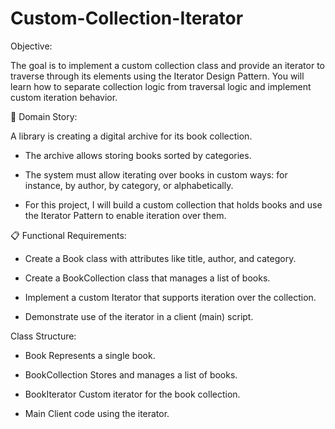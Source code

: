 # Custom-Collection-Iterator

 Objective:
 
The goal is to implement a custom collection class and provide an iterator to traverse through its elements using the Iterator Design Pattern. You will learn how to separate collection logic from traversal logic and implement custom iteration behavior.

📘 Domain Story:

A library is creating a digital archive for its book collection.

- The archive allows storing books sorted by categories.

- The system must allow iterating over books in custom ways: for instance, by author, by category, or alphabetically.

- For this project, I will build a custom collection that holds books and use the Iterator Pattern to enable iteration over them.


📋 Functional Requirements:

- Create a Book class with attributes like title, author, and category.

- Create a BookCollection class that manages a list of books.

- Implement a custom Iterator that supports iteration over the collection.

- Demonstrate use of the iterator in a client (main) script.


Class Structure:

- Book	Represents a single book.

- BookCollection	Stores and manages a list of books.
  
- BookIterator	Custom iterator for the book collection.
  
- Main	Client code using the iterator.
